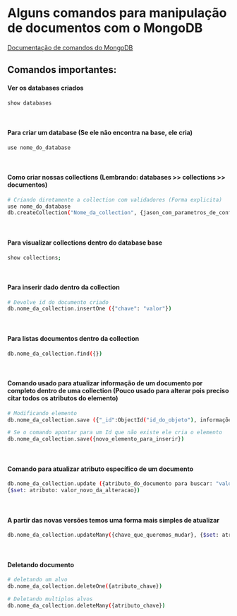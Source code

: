 # Alguns comandos para manipulação de documentos com o MongoDB

[Documentação de comandos do MongoDB](https://www.mongodb.com/docs/manual/tutorial/query-documents/)

## Comandos importantes:

#### Ver os databases criados
```bash
show databases 
```
<br>

#### Para criar um database (Se ele não encontra na base, ele cria)
```bash
use nome_do_database
```

<br>

#### Como criar nossas collections (Lembrando: databases >> collections >> documentos)
```bash
# Criando diretamente a collection com validadores (Forma explicita)
use nome_do_database
db.createCollection("Nome_da_collection", {jason_com_parametros_de_conf_para_essa_collection})
```
<br>

#### Para visualizar collections dentro do database base
```bash
show collections;
```

<br>

#### Para inserir dado dentro da collection
```bash
# Devolve id do documento criado
db.nome_da_collection.insertOne ({"chave": "valor"})
```

<br>

#### Para listas documentos dentro da collection
```bash
db.nome_da_collection.find({})
```

<br>

#### Comando usado para atualizar informação de um documento por completo dentro de uma collection (Pouco usado para alterar pois preciso citar todos os atributos do elemento)
```bash
# Modificando elemento
db.nome_da_collection.save ({"_id":ObjectId("id_do_objeto"), informaçõe_para_alterar})

# Se o comando apontar para um Id que não existe ele cria o elemento
db.nome_da_collection.save({novo_elemento_para_inserir})
```
<br>

#### Comando para atualizar atributo específico de um documento
```bash
db.nome_da_collection.update ({atributo_do_documento para buscar: "valor do atributo"}, 
{$set: atributo: valor_novo_da_alteracao})
```

<br>

#### A partir das novas versões temos uma forma mais simples de atualizar
```bash
db.nome_da_collection.updateMany({chave_que_queremos_mudar}, {$set: atrubutos_para_modificar})
```

<br>

#### Deletando documento
```bash
# deletando um alvo
db.nome_da_collection.deleteOne({atributo_chave})

# Deletando multiplos alvos
db.nome_da_collection.deleteMany({atributo_chave})
```

